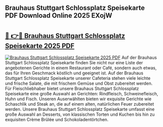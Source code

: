 ## Brauhaus Stuttgart Schlossplatz Speisekarte PDF Download Online 2025 EXojW

# <h2><a href="http://gc9xpt.nevu.top/?p=Brauhaus+Stuttgart+Schlossplatz+Speisekarte">🔗 👉🔴 Brauhaus Stuttgart Schlossplatz Speisekarte 2025 PDF</a></h2>

[![Brauhaus Stuttgart Schlossplatz Speisekarte 2025 PDF](https://i.imgur.com/dBaPXMq.png)](http://gc9xpt.nevu.top/?p=Brauhaus+Stuttgart+Schlossplatz+Speisekarte)
Auf der Brauhaus Stuttgart Schlossplatz Speisekarte finden Sie nicht nur eine Liste der angebotenen Gerichte in einem Restaurant oder Café, sondern auch etwas, das für Ihren Geschmack köstlich und geeignet ist. Auf der Brauhaus Stuttgart Schlossplatz Speisekarte unserer Cafeteria stehen viele leichte und frische Salate, die mit frischem Gemüse und Obst zubereitet werden. Für Fleischliebhaber bietet unsere Brauhaus Stuttgart Schlossplatz Speisekarte eine große Auswahl an Gerichten: Rindfleisch, Schweinefleisch, Huhn und Fisch. Unseren Auserwählten bieten wir exquisite Gerichte wie Schaschlik und Steak an, die auf einem alten, natürlichen Feuer zubereitet werden. Unsere Brauhaus Stuttgart Schlossplatz Speisekarte umfasst eine große Auswahl an Desserts, von klassischen Torten und Kuchen bis hin zu exquisiten Crème Brûlée und Schokoladentörtchen.
